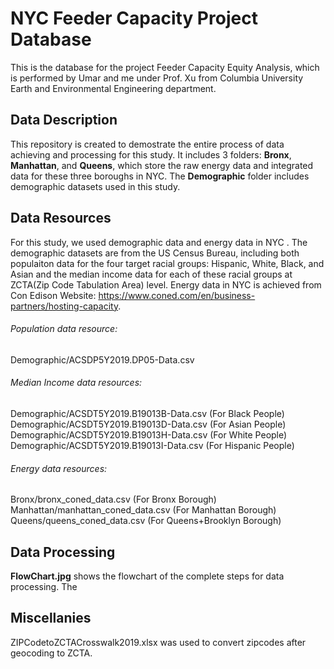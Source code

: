 # NYC Feeder Capacity Project Database
This is the database for the project Feeder Capacity Equity Analysis, which is performed by Umar and me under Prof. Xu from Columbia University Earth and Environmental Engineering department.

## Data Description
This repository is created to demostrate the entire process of data achieving and processing for this study. It includes 3 folders: **Bronx**, **Manhattan**, and **Queens**, which store the raw energy data and integrated data for these three boroughs in NYC. The **Demographic** folder includes demographic datasets used in this study.

## Data Resources
For this study, we used demographic data and energy data in NYC . The demographic datasets are from the US Census Bureau, including both populaiton data for the four target racial groups: Hispanic, White, Black, and Asian and the median income data for each of these racial groups at ZCTA(Zip Code Tabulation Area) level. Energy data in NYC is achieved from Con Edison Website: https://www.coned.com/en/business-partners/hosting-capacity. 

###### Population data resource:     
Demographic/ACSDP5Y2019.DP05-Data.csv <br />
###### Median Income data resources:
Demographic/ACSDT5Y2019.B19013B-Data.csv (For Black People) <br />
Demographic/ACSDT5Y2019.B19013D-Data.csv (For Asian People) <br />
Demographic/ACSDT5Y2019.B19013H-Data.csv (For White People) <br />
Demographic/ACSDT5Y2019.B19013I-Data.csv (For Hispanic People) <br />                              
###### Energy data resources:                       
Bronx/bronx_coned_data.csv (For Bronx Borough) <br />
Manhattan/manhattan_coned_data.csv (For Manhattan Borough) <br />
Queens/queens_coned_data.csv (For Queens+Brooklyn Borough) <br />

## Data Processing
**FlowChart.jpg** shows the flowchart of the complete steps for data processing. The 

## Miscellanies
ZIPCodetoZCTACrosswalk2019.xlsx was used to convert zipcodes after geocoding to ZCTA.
